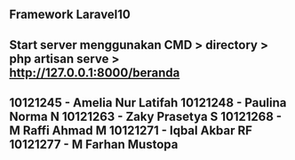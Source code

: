 Framework Laravel10
-------------------------------------------------------------------------------------------------------------------------
Start server menggunakan CMD > directory > php artisan serve > http://127.0.0.1:8000/beranda
-------------------------------------------------------------------------------------------------------------------------
10121245 - Amelia Nur Latifah
10121248 - Paulina Norma N
10121263 - Zaky Prasetya S
10121268 - M Raffi Ahmad M
10121271 - Iqbal Akbar RF
10121277 - M Farhan Mustopa
-------------------------------------------------------------------------------------------------------------------------
